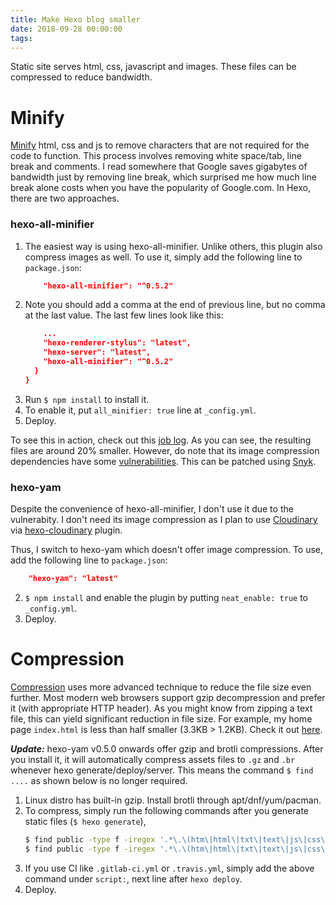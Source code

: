 ```yaml
---
title: Make Hexo blog smaller
date: 2018-09-28 00:00:00
tags:
---
```

Static site serves html, css, javascript and images. These files can be compressed to reduce bandwidth.
<!-- more -->
# Minify
[Minify](https://en.wikipedia.org/wiki/Minification_(programming)) html, css and js to remove characters that are not required for the code to function. This process involves removing white space/tab, line break and comments. I read somewhere that Google saves gigabytes of bandwidth just by removing line break, which surprised me how much line break alone costs when you have the popularity of Google.com.
In Hexo, there are two approaches.

### hexo-all-minifier
1. The easiest way is using hexo-all-minifier. Unlike others, this plugin also compress images as well. To use it, simply add the following line to `package.json`:
	```json
		"hexo-all-minifier": "^0.5.2"
	```
2. Note you should add a comma at the end of previous line, but no comma at the last value. The last few lines look like this:
	```json
		...
		"hexo-renderer-stylus": "latest",
		"hexo-server": "latest",
		"hexo-all-minifier": "^0.5.2"
	  }
	}
	```
3. Run `$ npm install` to install it.
4. To enable it, put `all_minifier: true` line at `_config.yml`.
5. Deploy.

To see this in action, check out this [job log](https://gitlab.com/curben/curben.gitlab.io/-/jobs/101703188). As you can see, the resulting files are around 20% smaller. However, do note that its image compression dependencies have some [vulnerabilities](https://snyk.io/test/npm/hexo-all-minifier). This can be patched using [Snyk](https://snyk.io/).

### hexo-yam
Despite the convenience of hexo-all-minifier, I don't use it due to the vulnerabity. I don't need its image compression as I plan to use [Cloudinary](https://cloudinary.com/) via [hexo-cloudinary](https://github.com/maliMirkec/hexo-cloudinary) plugin.

Thus, I switch to hexo-yam which doesn't offer image compression. To use, add the following line to `package.json`:
```json
    "hexo-yam": "latest"
```
2. `$ npm install` and enable the plugin by putting `neat_enable: true` to `_config.yml`.
3. Deploy.

# Compression
[Compression](https://en.wikipedia.org/wiki/Data_compression) uses more advanced technique to reduce the file size even further. Most modern web browsers support gzip decompression and prefer it (with appropriate HTTP header). As you might know from zipping a text file, this can yield significant reduction in file size. For example, my home page `index.html` is less than half smaller (3.3KB > 1.2KB). Check it out [here](https://gitlab.com/curben/curben.gitlab.io/-/jobs/101703188/artifacts/browse/public/).

***Update:*** hexo-yam v0.5.0 onwards offer gzip and brotli compressions. After you install it, it will automatically compress assets files to `.gz` and `.br` whenever hexo generate/deploy/server. This means the command `$ find ....` as shown below is no longer required.

1. Linux distro has built-in gzip. Install brotli through apt/dnf/yum/pacman.
2. To compress, simply run the following commands after you generate static files (`$ hexo generate`),
	```bash
	$ find public -type f -iregex '.*\.\(htm\|html\|txt\|text\|js\|css\)$' -execdir gzip -f --keep {} \;
	$ find public -type f -iregex '.*\.\(htm\|html\|txt\|text\|js\|css\)$' -execdir brotli -f --keep {} \;
	```
3. If you use CI like `.gitlab-ci.yml` or `.travis.yml`, simply add the above command under `script:`, next line after `hexo deploy`.
4. Deploy.
